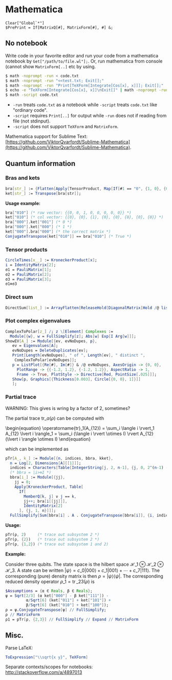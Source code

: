 # Mathematica

```
Clear["Global`*"]
$PrePrint = If[MatrixQ[#], MatrixForm[#], #] &;
```


## No notebook

Write code in your favorite editor and run your code from a mathematica notebook by `Get["/path/to/file.wl"];`. Or, run mathematica from console (cannot show `MatrixForm[..]` etc by using.

```sh
$ math -noprompt -run < code.txt
$ math -noprompt -run "<<test.txt; Exit[];"
$ math -noprompt -run "Print[TeXForm[Integrate[Cos[x], x]]]; Exit[];"
$ echo -e "TeXForm[Integrate[Cos[x], x]]\nExit[]" | math -noprompt -run
$ math -script code.txt
```

- `-run` treats `code.txt` as a notebook while `-script` treats `code.txt` like "ordinary code".
- `-script` requires `Print[..]` for output while `-run` does not if reading from file (not stdinput).
- `-script` does not support `TeXForm` and `MatrixForm`.

Mathematica support for Sublime Text: [https://github.com/ViktorQvarfordt/Sublime-Mathematica](https://github.com/ViktorQvarfordt/Sublime-Mathematica).


## Quantum information

### Bras and kets

```mathematica
bra[str_] := {Flatten[Apply[TensorProduct, Map[If[#1 == "0", {1, 0}, {0, 1}] &, Characters[str]]]]};
ket[str_] := Transpose[bra[str]];
```

**Usage example:**

```mathematica
bra["010"] (* row vector: {{0, 0, 1, 0, 0, 0, 0, 0}} *)
ket["010"] (* col vector: {{0}, {0}, {1}, {0}, {0}, {0}, {0}, {0}} *)
bra["000"].ket["001"] (* 0 *)
bra["000"].ket["000"] (* 1 *)
ket["000"].bra["000"] (* the correct matrix *)
ConjugateTranspose[ket["010"]] == bra["010"] (* True *)
```

### Tensor products

```mathematica
CircleTimes[x__] := KroneckerProduct[x];
i = IdentityMatrix[2];
σ1 = PauliMatrix[1];
σ2 = PauliMatrix[2];
σ3 = PauliMatrix[3];
σ1⊗σ3
```


### Direct sum

```mathematica
DirectSum[list_] := ArrayFlatten[ReleaseHold[DiagonalMatrix[Hold /@ list]]]
```

### Plot complex eigenvalues

```mathematica
ComplexToPolar[z_] /; z \[Element] Complexes :=
  Module[{w}, w = FullSimplify[z]; Abs[w] Exp[I Arg[w]]];
ShowEV[A_] := Module[{ev, evNoDupes, p},
   ev = Eigenvalues[A];
   evNoDupes = DeleteDuplicates[ev];
   Print[Length[evNoDupes], " of ", Length[ev], " distinct ",
    ComplexToPolar[evNoDupes]];
   p = ListPlot[{Re[#], Im[#]} & /@ evNoDupes, AxesOrigin -> {0, 0},
     PlotRange -> {{-1.2, 1.2}, {-1.2, 1.2}}, AspectRatio -> 1,
     Frame -> True, PlotStyle -> Directive[Red, PointSize[.025]]];
   Show[p, Graphics[{Thickness[0.003], Circle[{0, 0}, 1]}]]
   ];
```


### Partial trace

WARNING: This gives is wring by a factor of 2, sometimes?

The partial trace $\mathrm{tr}\_\alpha(\rho)$ can be computed with

\begin{equation}
  \operatorname{tr}\_1(A\_{12}) = \sum\_i \langle i \rvert\_1 A\_{12} \lvert i \rangle\_1 = \sum\_i (\langle i \rvert \otimes I) \rvert A\_{12} (\lvert i \rangle \otimes I)
\end{equation}

which can be implemented as

```mathematica
pTr[A_, k_] := Module[{n, indices, bbra, kket},
  n = Log[2, Dimensions[A][[1]]];
  indices = Characters[Table[IntegerString[j, 2, n-1], {j, 0, 2^(n-1) - 1}]];
  (* bbra = |i>⊗I *)
  bbra[i_] := Module[{jj},
    jj = 0;
    Apply[KroneckerProduct, Table[
      If[
        MemberQ[k, j] ∨ j == k,
        jj++; bra[i[[jj]]],
        IdentityMatrix[2]
      ], {j, 1, n}]]];
  FullSimplify[Sum[bbra[i] . A . ConjugateTranspose[bbra[i]], {i, indices}]]];
```

**Usage:**

```mathematica
pTr(ρ, 2)     (* trace out subsystem 2 *)
pTr(ρ, {2})   (* trace out subsystem 2 *)
pTr(ρ, {1,2}) (* trace out subsystem 1 and 2)
```

**Example:**

Consider three qubits. The state space is the hilbert space $\mathcal{H}\_1\otimes\mathcal{H}\_2\otimes\mathcal{H}\_3$. A state can be written $\lvert\psi\rangle = c\_0\lvert 000\rangle + c\_1\lvert 001\rangle + \cdots + c\_7\lvert 111\rangle$. The corresponding (pure) density matrix is then $\rho = \lvert\psi\rangle \langle\psi\rvert$. The corresponding reduced density operator $\rho\_1 = \operatorname{tr}\_{23}(\rho)$ is

```mathematica
$Assumptions = {α ∈ Reals, β ∈ Reals};
ψ = Sqrt[2/3] (α ket["000"] - β ket["111"]) -
         α/Sqrt[6] (ket["011"] + ket["101"]) +
         β/Sqrt[6] (ket["010"] + ket["100"]);
ρ = ψ.ConjugateTranspose[ψ] // FullSimplify;
ρ // MatrixForm
ρ1 = pTr[ρ, {2,3}] // FullSimplify // Expand // MatrixForm
```


## Misc.

Parse LaTeX:

```mathematica
ToExpression["\\sqrt{x y}", TeXForm]
```

Separate contexts/scopes for notebooks: http://stackoverflow.com/a/4897013



<!--

```mathematica
(* Text mode printing for matrices *)
printmatrix[x_] := Module[{str="", widths, prepad, postpad, prepadstr, postpadstr},
  widths = Array[0&, Length[x[[1]]]];
  Do[
    Do[
      widths[[k]] = Max[widths[[k]], StringLength[ToString[row[[k]]]]],
      {k, Length[row]}
    ],
    {row, x}
  ];
  Do[
    Do[
      prepad =  Floor[(widths[[k]] - StringLength[ToString[row[[k]]]])/2];
      If[prepad > 0, prepadstr = StringRepeat[" ", prepad], prepadstr = ""];
      postpad = Ceiling[  (widths[[k]] - StringLength[ToString[row[[k]]]])/2];
      If[postpad > 0, postpadstr = StringRepeat[" ", postpad], postpadstr = ""];
      str = str <>
            " ∣ " <>
            prepadstr <>
            ToString[row[[k]]] <>
            postpadstr
      , {k, Length[row]}];
    str = str <> " ∣\n",
    {row, x}
  ];
  WriteString[$Output, str, "\n"]
]
printmatrix[{
  {11111,222},
  {3,444444}}
]
```

-->

